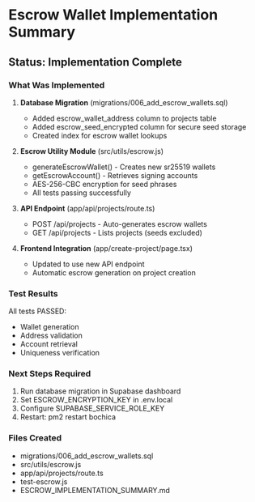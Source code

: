 # Escrow Wallet Implementation Summary

## Status: Implementation Complete

### What Was Implemented

1. **Database Migration** (migrations/006_add_escrow_wallets.sql)
   - Added escrow_wallet_address column to projects table
   - Added escrow_seed_encrypted column for secure seed storage
   - Created index for escrow wallet lookups

2. **Escrow Utility Module** (src/utils/escrow.js)
   - generateEscrowWallet() - Creates new sr25519 wallets
   - getEscrowAccount() - Retrieves signing accounts
   - AES-256-CBC encryption for seed phrases
   - All tests passing successfully

3. **API Endpoint** (app/api/projects/route.ts)
   - POST /api/projects - Auto-generates escrow wallets
   - GET /api/projects - Lists projects (seeds excluded)

4. **Frontend Integration** (app/create-project/page.tsx)
   - Updated to use new API endpoint
   - Automatic escrow generation on project creation

### Test Results
All tests PASSED:
- Wallet generation
- Address validation
- Account retrieval
- Uniqueness verification

### Next Steps Required

1. Run database migration in Supabase dashboard
2. Set ESCROW_ENCRYPTION_KEY in .env.local
3. Configure SUPABASE_SERVICE_ROLE_KEY
4. Restart: pm2 restart bochica

### Files Created
- migrations/006_add_escrow_wallets.sql
- src/utils/escrow.js
- app/api/projects/route.ts
- test-escrow.js
- ESCROW_IMPLEMENTATION_SUMMARY.md
